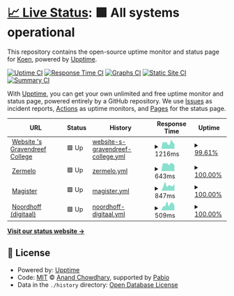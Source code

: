 # [📈 Live Status](https://status.lucasmangroelal.nl): <!--live status--> **🟩 All systems operational**

This repository contains the open-source uptime monitor and status page for [Koen](https://status.lucasmangroelal.nl), powered by [Upptime](https://github.com/upptime/upptime).

[![Uptime CI](https://github.com/developerkoen/statuslm/workflows/Uptime%20CI/badge.svg)](https://github.com/developerkoen/statuslm/actions?query=workflow%3A%22Uptime+CI%22)
[![Response Time CI](https://github.com/developerkoen/statuslm/workflows/Response%20Time%20CI/badge.svg)](https://github.com/developerkoen/statuslm/actions?query=workflow%3A%22Response+Time+CI%22)
[![Graphs CI](https://github.com/developerkoen/statuslm/workflows/Graphs%20CI/badge.svg)](https://github.com/developerkoen/statuslm/actions?query=workflow%3A%22Graphs+CI%22)
[![Static Site CI](https://github.com/developerkoen/statuslm/workflows/Static%20Site%20CI/badge.svg)](https://github.com/developerkoen/statuslm/actions?query=workflow%3A%22Static+Site+CI%22)
[![Summary CI](https://github.com/developerkoen/statuslm/workflows/Summary%20CI/badge.svg)](https://github.com/developerkoen/statuslm/actions?query=workflow%3A%22Summary+CI%22)

With [Upptime](https://upptime.js.org), you can get your own unlimited and free uptime monitor and status page, powered entirely by a GitHub repository. We use [Issues](https://github.com/developerkoen/statuslm/issues) as incident reports, [Actions](https://github.com/developerkoen/statuslm/actions) as uptime monitors, and [Pages](https://status.lucasmangroelal.nl) for the status page.

<!--start: status pages-->
<!-- This summary is generated by Upptime (https://github.com/upptime/upptime) -->
<!-- Do not edit this manually, your changes will be overwritten -->
<!-- prettier-ignore -->
| URL | Status | History | Response Time | Uptime |
| --- | ------ | ------- | ------------- | ------ |
| <img alt="" src="https://icons.duckduckgo.com/ip3/www.sgdc.nl.ico" height="13"> [Website 's Gravendreef College](https://www.sgdc.nl/) | 🟩 Up | [website-s-gravendreef-college.yml](https://github.com/developerkoen/statuslm/commits/HEAD/history/website-s-gravendreef-college.yml) | <details><summary><img alt="Response time graph" src="./graphs/website-s-gravendreef-college/response-time-week.png" height="20"> 1216ms</summary><br><a href="https://status.lucasmangroelal.nl/history/website-s-gravendreef-college"><img alt="Response time 1297" src="https://img.shields.io/endpoint?url=https%3A%2F%2Fraw.githubusercontent.com%2Fdeveloperkoen%2Fstatuslm%2FHEAD%2Fapi%2Fwebsite-s-gravendreef-college%2Fresponse-time.json"></a><br><a href="https://status.lucasmangroelal.nl/history/website-s-gravendreef-college"><img alt="24-hour response time 1133" src="https://img.shields.io/endpoint?url=https%3A%2F%2Fraw.githubusercontent.com%2Fdeveloperkoen%2Fstatuslm%2FHEAD%2Fapi%2Fwebsite-s-gravendreef-college%2Fresponse-time-day.json"></a><br><a href="https://status.lucasmangroelal.nl/history/website-s-gravendreef-college"><img alt="7-day response time 1216" src="https://img.shields.io/endpoint?url=https%3A%2F%2Fraw.githubusercontent.com%2Fdeveloperkoen%2Fstatuslm%2FHEAD%2Fapi%2Fwebsite-s-gravendreef-college%2Fresponse-time-week.json"></a><br><a href="https://status.lucasmangroelal.nl/history/website-s-gravendreef-college"><img alt="30-day response time 1297" src="https://img.shields.io/endpoint?url=https%3A%2F%2Fraw.githubusercontent.com%2Fdeveloperkoen%2Fstatuslm%2FHEAD%2Fapi%2Fwebsite-s-gravendreef-college%2Fresponse-time-month.json"></a><br><a href="https://status.lucasmangroelal.nl/history/website-s-gravendreef-college"><img alt="1-year response time 1297" src="https://img.shields.io/endpoint?url=https%3A%2F%2Fraw.githubusercontent.com%2Fdeveloperkoen%2Fstatuslm%2FHEAD%2Fapi%2Fwebsite-s-gravendreef-college%2Fresponse-time-year.json"></a></details> | <details><summary><a href="https://status.lucasmangroelal.nl/history/website-s-gravendreef-college">99.61%</a></summary><a href="https://status.lucasmangroelal.nl/history/website-s-gravendreef-college"><img alt="All-time uptime 99.88%" src="https://img.shields.io/endpoint?url=https%3A%2F%2Fraw.githubusercontent.com%2Fdeveloperkoen%2Fstatuslm%2FHEAD%2Fapi%2Fwebsite-s-gravendreef-college%2Fuptime.json"></a><br><a href="https://status.lucasmangroelal.nl/history/website-s-gravendreef-college"><img alt="24-hour uptime 99.22%" src="https://img.shields.io/endpoint?url=https%3A%2F%2Fraw.githubusercontent.com%2Fdeveloperkoen%2Fstatuslm%2FHEAD%2Fapi%2Fwebsite-s-gravendreef-college%2Fuptime-day.json"></a><br><a href="https://status.lucasmangroelal.nl/history/website-s-gravendreef-college"><img alt="7-day uptime 99.61%" src="https://img.shields.io/endpoint?url=https%3A%2F%2Fraw.githubusercontent.com%2Fdeveloperkoen%2Fstatuslm%2FHEAD%2Fapi%2Fwebsite-s-gravendreef-college%2Fuptime-week.json"></a><br><a href="https://status.lucasmangroelal.nl/history/website-s-gravendreef-college"><img alt="30-day uptime 99.88%" src="https://img.shields.io/endpoint?url=https%3A%2F%2Fraw.githubusercontent.com%2Fdeveloperkoen%2Fstatuslm%2FHEAD%2Fapi%2Fwebsite-s-gravendreef-college%2Fuptime-month.json"></a><br><a href="https://status.lucasmangroelal.nl/history/website-s-gravendreef-college"><img alt="1-year uptime 99.88%" src="https://img.shields.io/endpoint?url=https%3A%2F%2Fraw.githubusercontent.com%2Fdeveloperkoen%2Fstatuslm%2FHEAD%2Fapi%2Fwebsite-s-gravendreef-college%2Fuptime-year.json"></a></details>
| <img alt="" src="https://icons.duckduckgo.com/ip3/sgdc.zportal.nl.ico" height="13"> [Zermelo](https://sgdc.zportal.nl/) | 🟩 Up | [zermelo.yml](https://github.com/developerkoen/statuslm/commits/HEAD/history/zermelo.yml) | <details><summary><img alt="Response time graph" src="./graphs/zermelo/response-time-week.png" height="20"> 643ms</summary><br><a href="https://status.lucasmangroelal.nl/history/zermelo"><img alt="Response time 563" src="https://img.shields.io/endpoint?url=https%3A%2F%2Fraw.githubusercontent.com%2Fdeveloperkoen%2Fstatuslm%2FHEAD%2Fapi%2Fzermelo%2Fresponse-time.json"></a><br><a href="https://status.lucasmangroelal.nl/history/zermelo"><img alt="24-hour response time 486" src="https://img.shields.io/endpoint?url=https%3A%2F%2Fraw.githubusercontent.com%2Fdeveloperkoen%2Fstatuslm%2FHEAD%2Fapi%2Fzermelo%2Fresponse-time-day.json"></a><br><a href="https://status.lucasmangroelal.nl/history/zermelo"><img alt="7-day response time 643" src="https://img.shields.io/endpoint?url=https%3A%2F%2Fraw.githubusercontent.com%2Fdeveloperkoen%2Fstatuslm%2FHEAD%2Fapi%2Fzermelo%2Fresponse-time-week.json"></a><br><a href="https://status.lucasmangroelal.nl/history/zermelo"><img alt="30-day response time 563" src="https://img.shields.io/endpoint?url=https%3A%2F%2Fraw.githubusercontent.com%2Fdeveloperkoen%2Fstatuslm%2FHEAD%2Fapi%2Fzermelo%2Fresponse-time-month.json"></a><br><a href="https://status.lucasmangroelal.nl/history/zermelo"><img alt="1-year response time 563" src="https://img.shields.io/endpoint?url=https%3A%2F%2Fraw.githubusercontent.com%2Fdeveloperkoen%2Fstatuslm%2FHEAD%2Fapi%2Fzermelo%2Fresponse-time-year.json"></a></details> | <details><summary><a href="https://status.lucasmangroelal.nl/history/zermelo">100.00%</a></summary><a href="https://status.lucasmangroelal.nl/history/zermelo"><img alt="All-time uptime 100.00%" src="https://img.shields.io/endpoint?url=https%3A%2F%2Fraw.githubusercontent.com%2Fdeveloperkoen%2Fstatuslm%2FHEAD%2Fapi%2Fzermelo%2Fuptime.json"></a><br><a href="https://status.lucasmangroelal.nl/history/zermelo"><img alt="24-hour uptime 100.00%" src="https://img.shields.io/endpoint?url=https%3A%2F%2Fraw.githubusercontent.com%2Fdeveloperkoen%2Fstatuslm%2FHEAD%2Fapi%2Fzermelo%2Fuptime-day.json"></a><br><a href="https://status.lucasmangroelal.nl/history/zermelo"><img alt="7-day uptime 100.00%" src="https://img.shields.io/endpoint?url=https%3A%2F%2Fraw.githubusercontent.com%2Fdeveloperkoen%2Fstatuslm%2FHEAD%2Fapi%2Fzermelo%2Fuptime-week.json"></a><br><a href="https://status.lucasmangroelal.nl/history/zermelo"><img alt="30-day uptime 100.00%" src="https://img.shields.io/endpoint?url=https%3A%2F%2Fraw.githubusercontent.com%2Fdeveloperkoen%2Fstatuslm%2FHEAD%2Fapi%2Fzermelo%2Fuptime-month.json"></a><br><a href="https://status.lucasmangroelal.nl/history/zermelo"><img alt="1-year uptime 100.00%" src="https://img.shields.io/endpoint?url=https%3A%2F%2Fraw.githubusercontent.com%2Fdeveloperkoen%2Fstatuslm%2FHEAD%2Fapi%2Fzermelo%2Fuptime-year.json"></a></details>
| <img alt="" src="https://icons.duckduckgo.com/ip3/sgravendreef.magister.net.ico" height="13"> [Magister](https://sgravendreef.magister.net) | 🟩 Up | [magister.yml](https://github.com/developerkoen/statuslm/commits/HEAD/history/magister.yml) | <details><summary><img alt="Response time graph" src="./graphs/magister/response-time-week.png" height="20"> 847ms</summary><br><a href="https://status.lucasmangroelal.nl/history/magister"><img alt="Response time 885" src="https://img.shields.io/endpoint?url=https%3A%2F%2Fraw.githubusercontent.com%2Fdeveloperkoen%2Fstatuslm%2FHEAD%2Fapi%2Fmagister%2Fresponse-time.json"></a><br><a href="https://status.lucasmangroelal.nl/history/magister"><img alt="24-hour response time 1092" src="https://img.shields.io/endpoint?url=https%3A%2F%2Fraw.githubusercontent.com%2Fdeveloperkoen%2Fstatuslm%2FHEAD%2Fapi%2Fmagister%2Fresponse-time-day.json"></a><br><a href="https://status.lucasmangroelal.nl/history/magister"><img alt="7-day response time 847" src="https://img.shields.io/endpoint?url=https%3A%2F%2Fraw.githubusercontent.com%2Fdeveloperkoen%2Fstatuslm%2FHEAD%2Fapi%2Fmagister%2Fresponse-time-week.json"></a><br><a href="https://status.lucasmangroelal.nl/history/magister"><img alt="30-day response time 885" src="https://img.shields.io/endpoint?url=https%3A%2F%2Fraw.githubusercontent.com%2Fdeveloperkoen%2Fstatuslm%2FHEAD%2Fapi%2Fmagister%2Fresponse-time-month.json"></a><br><a href="https://status.lucasmangroelal.nl/history/magister"><img alt="1-year response time 885" src="https://img.shields.io/endpoint?url=https%3A%2F%2Fraw.githubusercontent.com%2Fdeveloperkoen%2Fstatuslm%2FHEAD%2Fapi%2Fmagister%2Fresponse-time-year.json"></a></details> | <details><summary><a href="https://status.lucasmangroelal.nl/history/magister">100.00%</a></summary><a href="https://status.lucasmangroelal.nl/history/magister"><img alt="All-time uptime 100.00%" src="https://img.shields.io/endpoint?url=https%3A%2F%2Fraw.githubusercontent.com%2Fdeveloperkoen%2Fstatuslm%2FHEAD%2Fapi%2Fmagister%2Fuptime.json"></a><br><a href="https://status.lucasmangroelal.nl/history/magister"><img alt="24-hour uptime 100.00%" src="https://img.shields.io/endpoint?url=https%3A%2F%2Fraw.githubusercontent.com%2Fdeveloperkoen%2Fstatuslm%2FHEAD%2Fapi%2Fmagister%2Fuptime-day.json"></a><br><a href="https://status.lucasmangroelal.nl/history/magister"><img alt="7-day uptime 100.00%" src="https://img.shields.io/endpoint?url=https%3A%2F%2Fraw.githubusercontent.com%2Fdeveloperkoen%2Fstatuslm%2FHEAD%2Fapi%2Fmagister%2Fuptime-week.json"></a><br><a href="https://status.lucasmangroelal.nl/history/magister"><img alt="30-day uptime 100.00%" src="https://img.shields.io/endpoint?url=https%3A%2F%2Fraw.githubusercontent.com%2Fdeveloperkoen%2Fstatuslm%2FHEAD%2Fapi%2Fmagister%2Fuptime-month.json"></a><br><a href="https://status.lucasmangroelal.nl/history/magister"><img alt="1-year uptime 100.00%" src="https://img.shields.io/endpoint?url=https%3A%2F%2Fraw.githubusercontent.com%2Fdeveloperkoen%2Fstatuslm%2FHEAD%2Fapi%2Fmagister%2Fuptime-year.json"></a></details>
| <img alt="" src="https://icons.duckduckgo.com/ip3/apps.noordhoff.nl.ico" height="13"> [Noordhoff (digitaal)](http://apps.noordhoff.nl/) | 🟩 Up | [noordhoff-digitaal.yml](https://github.com/developerkoen/statuslm/commits/HEAD/history/noordhoff-digitaal.yml) | <details><summary><img alt="Response time graph" src="./graphs/noordhoff-digitaal/response-time-week.png" height="20"> 509ms</summary><br><a href="https://status.lucasmangroelal.nl/history/noordhoff-digitaal"><img alt="Response time 540" src="https://img.shields.io/endpoint?url=https%3A%2F%2Fraw.githubusercontent.com%2Fdeveloperkoen%2Fstatuslm%2FHEAD%2Fapi%2Fnoordhoff-digitaal%2Fresponse-time.json"></a><br><a href="https://status.lucasmangroelal.nl/history/noordhoff-digitaal"><img alt="24-hour response time 355" src="https://img.shields.io/endpoint?url=https%3A%2F%2Fraw.githubusercontent.com%2Fdeveloperkoen%2Fstatuslm%2FHEAD%2Fapi%2Fnoordhoff-digitaal%2Fresponse-time-day.json"></a><br><a href="https://status.lucasmangroelal.nl/history/noordhoff-digitaal"><img alt="7-day response time 509" src="https://img.shields.io/endpoint?url=https%3A%2F%2Fraw.githubusercontent.com%2Fdeveloperkoen%2Fstatuslm%2FHEAD%2Fapi%2Fnoordhoff-digitaal%2Fresponse-time-week.json"></a><br><a href="https://status.lucasmangroelal.nl/history/noordhoff-digitaal"><img alt="30-day response time 540" src="https://img.shields.io/endpoint?url=https%3A%2F%2Fraw.githubusercontent.com%2Fdeveloperkoen%2Fstatuslm%2FHEAD%2Fapi%2Fnoordhoff-digitaal%2Fresponse-time-month.json"></a><br><a href="https://status.lucasmangroelal.nl/history/noordhoff-digitaal"><img alt="1-year response time 540" src="https://img.shields.io/endpoint?url=https%3A%2F%2Fraw.githubusercontent.com%2Fdeveloperkoen%2Fstatuslm%2FHEAD%2Fapi%2Fnoordhoff-digitaal%2Fresponse-time-year.json"></a></details> | <details><summary><a href="https://status.lucasmangroelal.nl/history/noordhoff-digitaal">100.00%</a></summary><a href="https://status.lucasmangroelal.nl/history/noordhoff-digitaal"><img alt="All-time uptime 100.00%" src="https://img.shields.io/endpoint?url=https%3A%2F%2Fraw.githubusercontent.com%2Fdeveloperkoen%2Fstatuslm%2FHEAD%2Fapi%2Fnoordhoff-digitaal%2Fuptime.json"></a><br><a href="https://status.lucasmangroelal.nl/history/noordhoff-digitaal"><img alt="24-hour uptime 100.00%" src="https://img.shields.io/endpoint?url=https%3A%2F%2Fraw.githubusercontent.com%2Fdeveloperkoen%2Fstatuslm%2FHEAD%2Fapi%2Fnoordhoff-digitaal%2Fuptime-day.json"></a><br><a href="https://status.lucasmangroelal.nl/history/noordhoff-digitaal"><img alt="7-day uptime 100.00%" src="https://img.shields.io/endpoint?url=https%3A%2F%2Fraw.githubusercontent.com%2Fdeveloperkoen%2Fstatuslm%2FHEAD%2Fapi%2Fnoordhoff-digitaal%2Fuptime-week.json"></a><br><a href="https://status.lucasmangroelal.nl/history/noordhoff-digitaal"><img alt="30-day uptime 100.00%" src="https://img.shields.io/endpoint?url=https%3A%2F%2Fraw.githubusercontent.com%2Fdeveloperkoen%2Fstatuslm%2FHEAD%2Fapi%2Fnoordhoff-digitaal%2Fuptime-month.json"></a><br><a href="https://status.lucasmangroelal.nl/history/noordhoff-digitaal"><img alt="1-year uptime 100.00%" src="https://img.shields.io/endpoint?url=https%3A%2F%2Fraw.githubusercontent.com%2Fdeveloperkoen%2Fstatuslm%2FHEAD%2Fapi%2Fnoordhoff-digitaal%2Fuptime-year.json"></a></details>

<!--end: status pages-->

[**Visit our status website →**](https://status.lucasmangroelal.nl)

## 📄 License

- Powered by: [Upptime](https://github.com/upptime/upptime)
- Code: [MIT](./LICENSE) © [Anand Chowdhary](https://anandchowdhary.com), supported by [Pabio](https://pabio.com)
- Data in the `./history` directory: [Open Database License](https://opendatacommons.org/licenses/odbl/1-0/)

